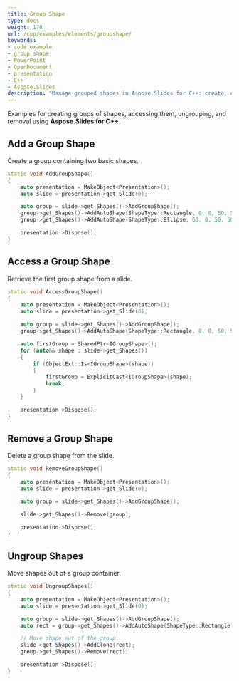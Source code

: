 ```yaml
---
title: Group Shape
type: docs
weight: 170
url: /cpp/examples/elements/groupshape/
keywords:
- code example
- group shape
- PowerPoint
- OpenDocument
- presentation
- C++
- Aspose.Slides
description: "Manage grouped shapes in Aspose.Slides for C++: create, nest, align, reorder, and style group shapes with C++ examples in PPT, PPTX, and ODP presentations."
---
```


Examples for creating groups of shapes, accessing them, ungrouping, and removal using **Aspose.Slides for C++**.

## **Add a Group Shape**

Create a group containing two basic shapes.

```cpp
static void AddGroupShape()
{
    auto presentation = MakeObject<Presentation>();
    auto slide = presentation->get_Slide(0);

    auto group = slide->get_Shapes()->AddGroupShape();
    group->get_Shapes()->AddAutoShape(ShapeType::Rectangle, 0, 0, 50, 50);
    group->get_Shapes()->AddAutoShape(ShapeType::Ellipse, 60, 0, 50, 50);

    presentation->Dispose();
}
```

## **Access a Group Shape**

Retrieve the first group shape from a slide.

```cpp
static void AccessGroupShape()
{
    auto presentation = MakeObject<Presentation>();
    auto slide = presentation->get_Slide(0);

    auto group = slide->get_Shapes()->AddGroupShape();
    group->get_Shapes()->AddAutoShape(ShapeType::Rectangle, 0, 0, 50, 50);

    auto firstGroup = SharedPtr<IGroupShape>();
    for (auto&& shape : slide->get_Shapes())
    {
        if (ObjectExt::Is<IGroupShape>(shape))
        {
            firstGroup = ExplicitCast<IGroupShape>(shape);
            break;
        }
    }

    presentation->Dispose();
}
```

## **Remove a Group Shape**

Delete a group shape from the slide.

```cpp
static void RemoveGroupShape()
{
    auto presentation = MakeObject<Presentation>();
    auto slide = presentation->get_Slide(0);

    auto group = slide->get_Shapes()->AddGroupShape();

    slide->get_Shapes()->Remove(group);

    presentation->Dispose();
}
```

## **Ungroup Shapes**

Move shapes out of a group container.

```cpp
static void UngroupShapes()
{
    auto presentation = MakeObject<Presentation>();
    auto slide = presentation->get_Slide(0);

    auto group = slide->get_Shapes()->AddGroupShape();
    auto rect = group->get_Shapes()->AddAutoShape(ShapeType::Rectangle, 0, 0, 50, 50);

    // Move shape out of the group.
    slide->get_Shapes()->AddClone(rect);
    group->get_Shapes()->Remove(rect);

    presentation->Dispose();
}
```
